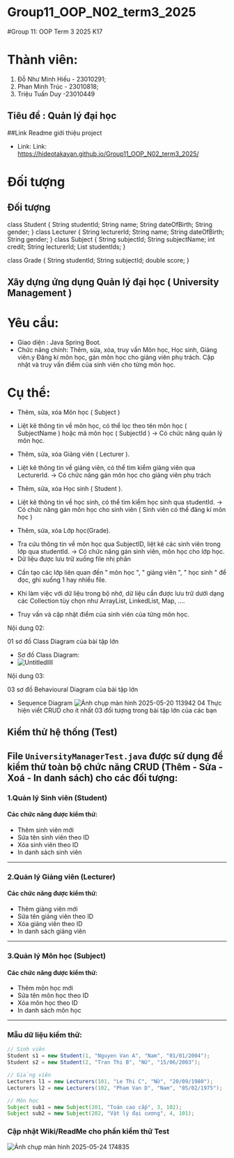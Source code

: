 # Group11_OOP_N02_term3_2025

#Group 11: OOP Term 3 2025 K17

# Thành viên:

1. Đỗ Như Minh Hiếu - 23010291;
2. Phan Minh Trúc - 23010818;
3. Triệu Tuấn Duy -23010449

## Tiêu đề : Quản lý đại học

##Link Readme giới thiệu project

- Link:
  Link: https://hideotakayan.github.io/Group11_OOP_N02_term3_2025/

# Đối tượng

## Đối tượng

class Student {
String studentId;
String name;
String dateOfBirth;
String gender;
}
class Lecturer {
String lecturerId;
String name;
String dateOfBirth;
String gender;
}
class Subject {
String subjectId;
String subjectName;
int credit;
String lecturerId;
List<String> studentIds;
}

class Grade {
String studentId;
String subjectId;
double score;
}

## Xây dựng ứng dụng Quản lý đại học ( University Management )

# Yêu cầu:

- Giao diện : Java Spring Boot.
- Chức năng chính:
  Thêm, sửa, xóa, truy vấn Môn học, Học sinh, Giảng viên.y
  Đăng kí môn học, gán môn học cho giảng viên phụ trách.
  Cập nhật và truy vấn điểm của sinh viên cho từng môn học.

# Cụ thể:

- Thêm, sửa, xóa Môn học ( Subject )

* Liệt kê thông tin về môn học, có thể lọc theo tên môn học ( SubjectName ) hoặc mã môn học ( SubjectId )
  -> Có chức năng quản lý môn học.

- Thêm, sửa, xóa Giảng viên ( Lecturer ).

* Liệt kê thông tin về giảng viên, có thể tìm kiểm giảng viên qua LecturerId.
  -> Có chức năng gán môn học cho giảng viên phụ trách

- Thêm, sửa, xóa Học sinh ( Student ).

* Liệt kê thông tin về học sinh, có thể tìm kiểm học sinh qua studentId.
  -> Có chức năng gán môn học cho sinh viên ( Sinh viên có thể đăng kí môn học )

- Thêm, sửa, xóa Lớp học(Grade).

* Tra cứu thông tin về môn học qua SubjectID, liệt kê các sinh viên trong lớp qua studentId.
  -> Có chức năng gán sinh viên, môn học cho lớp học.
* Dữ liệu được lưu trữ xuống file nhị phân

- Cần tạo các lớp liên quan đến " môn học ", " giảng viên ", " học sinh " để đọc, ghi xuống 1 hay nhiều file.

* Khi làm việc với dữ liệu trong bộ nhớ, dữ liệu cần được lưu trữ dưới dạng các Collection tùy chọn như ArrayList, LinkedList, Map, ....

* Truy vấn và cập nhật điểm của sinh viên của từng môn học.

Nội dung 02:

01 sơ đồ Class Diagram của bài tập lớn

- Sơ đồ Class Diagram:
- ![Untitledllll](https://github.com/user-attachments/assets/b6ddcb33-e368-4b1a-a1a5-7c7e37983b71)

Nội dung 03:

03 sơ đồ Behavioural Diagram của bài tập lớn

- Sequence Diagram ![Ảnh chụp màn hình 2025-05-20 113942](https://github.com/user-attachments/assets/ae52c239-d422-4f8f-9c4b-05a7d7ea7ccb)
04 Thực hiện viết CRUD cho ít nhất 03 đối tượng trong bài tập lớn của các bạn
## Kiểm thử hệ thống (Test)

File `UniversityManagerTest.java` được sử dụng để kiểm thử toàn bộ chức năng CRUD (Thêm - Sửa - Xoá - In danh sách) cho các đối tượng:
---
### 1.Quản lý Sinh viên (Student)
#### Các chức năng được kiểm thử:
- Thêm sinh viên mới  
- Sửa tên sinh viên theo ID  
- Xóa sinh viên theo ID  
- In danh sách sinh viên  
---
### 2.Quản lý Giảng viên (Lecturer)
#### Các chức năng được kiểm thử:
- Thêm giảng viên mới  
- Sửa tên giảng viên theo ID  
- Xóa giảng viên theo ID  
- In danh sách giảng viên  
---
### 3.Quản lý Môn học (Subject)
#### Các chức năng được kiểm thử:
- Thêm môn học mới  
- Sửa tên môn học theo ID  
- Xóa môn học theo ID  
- In danh sách môn học  

---

### Mẫu dữ liệu kiểm thử:

```java
// Sinh viên
Student s1 = new Student(1, "Nguyen Van A", "Nam", "01/01/2004");
Student s2 = new Student(2, "Tran Thi B", "Nữ", "15/06/2003");

// Giảng viên
Lecturers l1 = new Lecturers(101, "Le Thi C", "Nữ", "20/09/1980");
Lecturers l2 = new Lecturers(102, "Pham Van D", "Nam", "05/02/1975");

// Môn học
Subject sub1 = new Subject(201, "Toán cao cấp", 3, 102);
Subject sub2 = new Subject(202, "Vật lý đại cương", 4, 101);
```
### Cập nhật Wiki/ReadMe cho phần kiểm thử Test 
![Ảnh chụp màn hình 2025-05-24 174835](https://github.com/user-attachments/assets/8b4784cc-650a-4920-ad1a-42c176c8516c)


